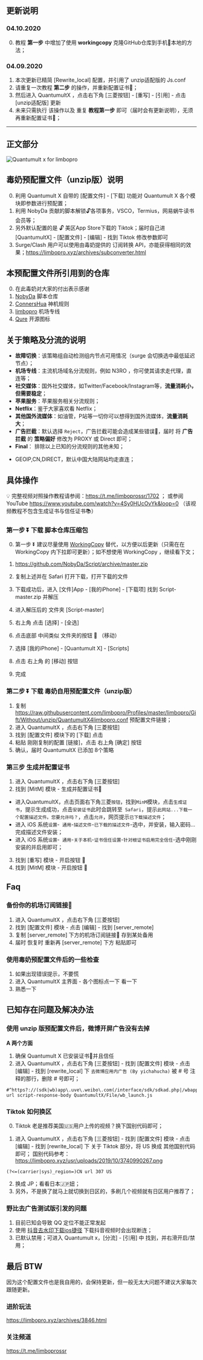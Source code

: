 ## 更新说明 
### 04.10.2020
0. 教程 **第一步** 中增加了使用 **workingcopy** 克隆GitHub仓库到手机📱本地的方法；
### 04.09.2020
1. 本次更新已精简 [Rewrite_local] 配置，并引用了 unzip适配版的 Js.conf
2. 请重复一次教程 **第二步** 的操作，并重新配置证书📄；
3. 然后进入 QuantumultX ，点击右下角 [三菱按钮] - [重写] - [引用] - 点击 [unzip适配版] 更新 
4. 未来只需执行 该操作以及 重复 **教程第一步** 即可（届时会有更新说明），无须再重新配置证书📄；

---

## 正文部分


![Quantumult x for limbopro][1]

## 毒奶预配置文件（unzip版）说明

0. 利用 Quantumult X 自带的 [配置文件] - [下载] 功能对 Quantumult X 各个模块即参数进行预配置；
1. 利用 NobyDa 贡献的脚本解锁🔓各项事务，VSCO，Termius，网易蜗牛读书会员等；
2. 另外默认配置的是 🔓 美区App Store下载的 Tiktok；届时自己进 [QuantumultX] - [配置文件] - [编辑] - 找到 Tiktok 修改参数即可 
3. Surge/Clash 用户可以使用由毒奶提供的 订阅转换 API，亦能获得相同的效果；https://limbopro.xyz/archives/subconverter.html

## 本预配置文件所引用到的仓库
0. 在此毒奶对大家的付出表示感谢
1. [NobyDa](https://github.com/NobyDa/Script/tree/master) 脚本仓库
2. [ConnersHua](https://github.com/ConnersHua/Profiles/tree/master) 神机规则
3. [limbopro](https://github.com/limbopro/Profiles/tree/master/limbopro) 机场专线
4. [Qure](https://github.com/Koolson/Qure/tree/master/IconSet) 开源图标

## 关于策略及分流的说明
- **故障切换**：该策略组自动检测组内节点可用情况（surge 会切换选中最低延迟节点）；
- **机场专线**：主流机场域名分流规则，例如 N3RO ，你可使其请求走代理，直连等；
- **社交媒体**：国外社交媒体，如Twitter/Facebook/Instagram等，**流量消耗小，但需要稳定**；
- **苹果服务**：苹果服务相关分流规则；
- **Netflix**：鉴于大家喜欢看 Netflix；
- **其他国外流媒体**：如油管，P站等一切你可以想得到国外流媒体，**流量消耗大**；
- **广告拦截**：默认选择 `Reject`，广告拦截可能会造成某些错误🙅，届时 将 **广告拦截** 的 **策略偏好** 修改为 PROXY 或 Direct 即可；
- **Final**： 排除以上已知的分流规则的其他未知；

* GEOIP,CN,DIRECT，默认中国大陆网站均走直连；

## 具体操作
💡 完整视频对照操作教程请参阅：https://t.me/limboprossr/1702 ；
或参阅 YouTube https://www.youtube.com/watch?v=4Sy0HUcOvYk&loop=0 （该视频教程不包含生成证书与信任证书📚）

### 第一步 ⏬ 下载 脚本仓库压缩包
0. 第一步 ⏬ 建议尽量使用 [WorkingCopy](https://limbopro.xyz/archives/workingcopy.html) 替代，以方便以后更新（只需在在 WorkingCopy 内下拉即可更新）；如不想使用 WorkingCopy ，继续看下文；

1. https://github.com/NobyDa/Script/archive/master.zip
2. 复制上述并在 Safari 打开下载，打开下载的文件
3. 下载成功后，进入 [文件]App - [我的iPhone] - [下载项] 找到  Script-master.zip 并解压
4. 进入解压后的 文件夹 [Script-master]
5. 右上角 点击 [选择] - [全选]
6. 点击底部 中间类似 文件夹的按钮 📂 （移动）
7. 选择 [我的iPhone] - [Quantumult X] - [Scripts]
8. 点击 右上角 的 [移动] 按钮
9. 完成

### 第二步 ⏬ 下载 毒奶自用预配置文件（unzip版）

1. 复制 https://raw.githubusercontent.com/limbopro/Profiles/master/limbopro/Gift/Without/unzip/QuantumultX4limbopro.conf 预配置文件链接；
2. 进入 QuantumultX ，点击右下角 [三菱按钮]
3. 找到 [配置文件] 模块下的 [下载] 点击
4. 粘贴 刚刚复制的配置 [链接]，点击 右上角 [确定] 按钮
5. 确认，届时 QuantumultX 已添加 8个策略

### 第三步 生成并配置证书
1. 进入 QuantumultX ，点击右下角 [三菱按钮]
2. 找到 [MitM] 模块 - 生成并配置证书📄 

- 进入QuantumultX，点击页面右下角三菱`按钮`，找到`MinM`模块，点击`生成证书`，提示生成成功，点击`安装证书`此时会跳转至` Safari`，提示`此网站...下载一个配置描述文件。您要允许吗？`，点击`允许`，网页提示`已下载描述文件`；
- 进入 iOS 系统`设置`-` 通用`-`描述文件`-`已下载的描述文件`-选中，并安装，输入密码...完成描述文件安装；
- 进入 iOS 系统`设置`-` 通用`-`关于本机`-`证书信任设置`-`针对根证书启用完全信任`-选中刚刚安装的并启用即可；

3. 找到 [重写] 模块 - 开启按钮 🔘
4. 找到 [MitM] 模块 - 开启按钮 🔘

## Faq 
### 备份你的机场订阅链接🔗
1. 进入 QuantumultX ，点击右下角 [三菱按钮]
2. 找到 [配置文件] 模块 - 点击 [编辑] - 找到 [server_remote] 
3. 复制 [server_remote] 下方的机场订阅链接🔗 存到某处备用
4. 届时 恢复时 重新再 [server_remote] 下方 粘贴即可

### 使用毒奶预配置文件后的一些检查
1. 如果出现错误提示，不要慌
2. 进入 QuantumultX 主界面 - 各个图标点一下 看一下
3. 熟悉一下

## 已知存在问题及解决办法
### 使用 unzip 版预配置文件后，微博开屏广告没有去掉
**A 两个方面**

1. 确保 Quantumult X 已安装证书📄并且信任
2. 进入 QuantumultX ，点击右下角 [三菱按钮] - 找到 [配置文件] 模块 - 点击 [编辑] - 找到 [rewrite_local] 下  `去微博应用内广告 (By yichahucha)` 被 # 号 注释的那行，删除 # 号即可；

```
#^https?://(sdk|wb)app\.uve\.weibo\.com(/interface/sdk/sdkad.php|/wbapplua/wbpullad.lua) url script-response-body QuantumultX/File/wb_launch.js
```

### Tiktok 如何换区
0. Tiktok 老是推荐美国🇺🇸用户上传的视频？换下国别代码即可；


1. 进入 QuantumultX ，点击右下角 [三菱按钮] - 找到 [配置文件] 模块 - 点击 [编辑] - 找到 [rewrite_local] 下 关于 Tiktok 部分，将 US 换成 其他国别代码即可； 国别代码参考：https://limbopro.xyz/usr/uploads/2019/10/3740990267.png

```
(?<=(carrier|sys)_region=)CN url 307 US
```

2. 换成 JP；看看日本🇯🇵妞；
2. 另外，不是换了就马上就切换到日区的，多刷几个视频就有日区用户推荐了；

### 野比去广告测试版引发的问题
1. 目前已知会导致 QQ 定位不能正常发起
2. 使用 [抖音去水印下载ios捷径](https://limbopro.xyz/archives/1560.html#h-44) 下载抖音视频时会出现断连；
3. 已默认禁用；可进入 Quantumult x，[分流] - [引用] 中 找到，并右滑开启/禁用；

## 最后 BTW
因为这个配置文件也是我自用的，会保持更新，但一般无太大问题不建议大家每次跟随更新。

### 进阶玩法
https://limbopro.xyz/archives/3846.html

### 关注频道
https://t.me/limboprossr

[1]: https://raw.githubusercontent.com/limbopro/Profiles/master/limbopro/Gift/Without/unzip/Quantumult%20X%20for%20limbopro.jpg
